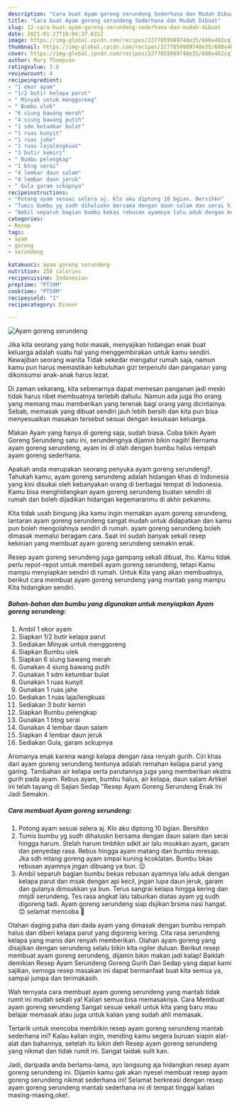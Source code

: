 ```yaml
---
description: "Cara buat Ayam goreng serundeng Sederhana dan Mudah Dibuat"
title: "Cara buat Ayam goreng serundeng Sederhana dan Mudah Dibuat"
slug: 12-cara-buat-ayam-goreng-serundeng-sederhana-dan-mudah-dibuat
date: 2021-01-27T16:04:37.631Z
image: https://img-global.cpcdn.com/recipes/2277059989748e35/680x482cq70/ayam-goreng-serundeng-foto-resep-utama.jpg
thumbnail: https://img-global.cpcdn.com/recipes/2277059989748e35/680x482cq70/ayam-goreng-serundeng-foto-resep-utama.jpg
cover: https://img-global.cpcdn.com/recipes/2277059989748e35/680x482cq70/ayam-goreng-serundeng-foto-resep-utama.jpg
author: Mary Thompson
ratingvalue: 3.6
reviewcount: 4
recipeingredient:
- "1 ekor ayam"
- "1/2 butir kelapa parut"
- " Minyak untuk menggoreng"
- " Bumbu ulek"
- "6 siung bawang merah"
- "4 siung bawang putih"
- "1 sdm ketumbar bulat"
- "1 ruas kunyit"
- "1 ruas jahe"
- "1 ruas lajalengkuas"
- "3 butir kemiri"
- " Bumbu pelengkap"
- "1 btng serai"
- "4 lembar daun salam"
- "4 lembar daun jeruk"
- " Gula garam sckupnya"
recipeinstructions:
- "Potong ayam sesuai selera aj. Klo aku diptong 10 bgian. Bersihkn"
- "Tumis bumbu yg sudh dihaluskn bersama dengan daun salam dan serai hingga harum. Stelah harum tmbhkn sdkit air lalu msukkan ayam, garam dan penyedap rasa. Rebus hingga ayam matang dan bumbu mresap. Jka sdh mtang goreng ayam smpai kuning kcoklatan. Bumbu bkas rebusan ayamnya jngan dibuang ya bun. 😉"
- "Ambil separuh bagian bumbu bekas rebusan ayamnya lalu aduk dengan kelapa parut dan msak dengan api kecil, jngan lupa daun jeruk, garam dan gulanya dimsukkan ya bun. Terus sangrai kelapa hingga kering dan mnjdi serundeng. Tes rasa angkat lalu taburkan diatas ayam yg sudh digoreng tadi. Ayam goreng serundeng siap dsjikan brsma nasi hangat.😊 selamat mencoba 💪"
categories:
- Resep
tags:
- ayam
- goreng
- serundeng

katakunci: ayam goreng serundeng 
nutrition: 258 calories
recipecuisine: Indonesian
preptime: "PT39M"
cooktime: "PT59M"
recipeyield: "1"
recipecategory: Dinner

---
```



![Ayam goreng serundeng](https://img-global.cpcdn.com/recipes/2277059989748e35/680x482cq70/ayam-goreng-serundeng-foto-resep-utama.jpg)

Jika kita seorang yang hobi masak, menyajikan hidangan enak buat keluarga adalah suatu hal yang menggembirakan untuk kamu sendiri. Kewajiban seorang  wanita Tidak sekedar mengatur rumah saja, namun kamu pun harus memastikan kebutuhan gizi terpenuhi dan panganan yang dikonsumsi anak-anak harus lezat.

Di zaman  sekarang, kita sebenarnya dapat memesan panganan jadi meski tidak harus ribet membuatnya terlebih dahulu. Namun ada juga lho orang yang memang mau memberikan yang terenak bagi orang yang dicintainya. Sebab, memasak yang dibuat sendiri jauh lebih bersih dan kita pun bisa menyesuaikan masakan tersebut sesuai dengan kesukaan keluarga. 

Makan Ayam yang hanya di goreng saja, sudah biasa. Coba bikin Ayam Goreng Serundeng satu ini, serundengnya dijamin bikin nagih! Bernama ayam goreng serundeng, ayam ini di olah dengan bumbu halus rempah ayam goreng sederhana.

Apakah anda merupakan seorang penyuka ayam goreng serundeng?. Tahukah kamu, ayam goreng serundeng adalah hidangan khas di Indonesia yang kini disukai oleh kebanyakan orang di berbagai tempat di Indonesia. Kamu bisa menghidangkan ayam goreng serundeng buatan sendiri di rumah dan boleh dijadikan hidangan kegemaranmu di akhir pekanmu.

Kita tidak usah bingung jika kamu ingin memakan ayam goreng serundeng, lantaran ayam goreng serundeng sangat mudah untuk didapatkan dan kamu pun boleh mengolahnya sendiri di rumah. ayam goreng serundeng boleh dimasak memalui beragam cara. Saat ini sudah banyak sekali resep kekinian yang membuat ayam goreng serundeng semakin enak.

Resep ayam goreng serundeng juga gampang sekali dibuat, lho. Kamu tidak perlu repot-repot untuk membeli ayam goreng serundeng, tetapi Kamu mampu menyiapkan sendiri di rumah. Untuk Kita yang akan membuatnya, berikut cara membuat ayam goreng serundeng yang mantab yang mampu Kita hidangkan sendiri.

<!--inarticleads1-->

##### Bahan-bahan dan bumbu yang digunakan untuk menyiapkan Ayam goreng serundeng:

1. Ambil 1 ekor ayam
1. Siapkan 1/2 butir kelapa parut
1. Sediakan  Minyak untuk menggoreng
1. Siapkan  Bumbu ulek
1. Siapkan 6 siung bawang merah
1. Gunakan 4 siung bawang putih
1. Gunakan 1 sdm ketumbar bulat
1. Gunakan 1 ruas kunyit
1. Gunakan 1 ruas jahe
1. Sediakan 1 ruas laja/lengkuas
1. Sediakan 3 butir kemiri
1. Siapkan  Bumbu pelengkap
1. Gunakan 1 btng serai
1. Gunakan 4 lembar daun salam
1. Siapkan 4 lembar daun jeruk
1. Sediakan  Gula, garam sckupnya


Aromanya enak karena wangi kelapa dengan rasa renyah gurih. Ciri khas dari ayam goreng serundeng tentunya adalah remahan kelapa parut yang garing. Tambahan air kelapa serta parutannya juga yang memberikan ekstra gurih pada ayam. Rebus ayam, bumbu halus, air kelapa, daun salam Artikel ini telah tayang di Sajian Sedap &#34;Resep Ayam Goreng Serundeng Enak Ini Jadi Semakin. 

<!--inarticleads2-->

##### Cara membuat Ayam goreng serundeng:

1. Potong ayam sesuai selera aj. Klo aku diptong 10 bgian. Bersihkn
1. Tumis bumbu yg sudh dihaluskn bersama dengan daun salam dan serai hingga harum. Stelah harum tmbhkn sdkit air lalu msukkan ayam, garam dan penyedap rasa. Rebus hingga ayam matang dan bumbu mresap. Jka sdh mtang goreng ayam smpai kuning kcoklatan. Bumbu bkas rebusan ayamnya jngan dibuang ya bun. 😉
1. Ambil separuh bagian bumbu bekas rebusan ayamnya lalu aduk dengan kelapa parut dan msak dengan api kecil, jngan lupa daun jeruk, garam dan gulanya dimsukkan ya bun. Terus sangrai kelapa hingga kering dan mnjdi serundeng. Tes rasa angkat lalu taburkan diatas ayam yg sudh digoreng tadi. Ayam goreng serundeng siap dsjikan brsma nasi hangat.😊 selamat mencoba 💪


Olahan daging paha dan dada ayam yang dimasak dengan bumbu rempah halus dan diberi kelapa parut yang digoreng kering. Cita rasa serundeng kelapa yang manis dan renyah memberikan. Olahan ayam goreng yang disajikan dengan serundeng selalu bikin kita ngiler duluan. Berikut resep membuat ayam goreng serundeng, dijamin bikin makan jadi kalap! Baiklah demikian Resep Ayam Serundeng Goreng Gurih Dan Sedap yang dapat kami sajikan, semoga resep masakan ini dapat bermanfaat buat kita semua ya, sampai jumpa dan terimakasih. 

Wah ternyata cara membuat ayam goreng serundeng yang mantab tidak rumit ini mudah sekali ya! Kalian semua bisa memasaknya. Cara Membuat ayam goreng serundeng Sangat sesuai sekali untuk kita yang baru mau belajar memasak atau juga untuk kalian yang sudah ahli memasak.

Tertarik untuk mencoba membikin resep ayam goreng serundeng mantab sederhana ini? Kalau kalian ingin, mending kamu segera buruan siapin alat-alat dan bahannya, setelah itu bikin deh Resep ayam goreng serundeng yang nikmat dan tidak rumit ini. Sangat taidak sulit kan. 

Jadi, daripada anda berlama-lama, ayo langsung aja hidangkan resep ayam goreng serundeng ini. Dijamin kamu gak akan nyesel membuat resep ayam goreng serundeng nikmat sederhana ini! Selamat berkreasi dengan resep ayam goreng serundeng mantab sederhana ini di tempat tinggal kalian masing-masing,oke!.

